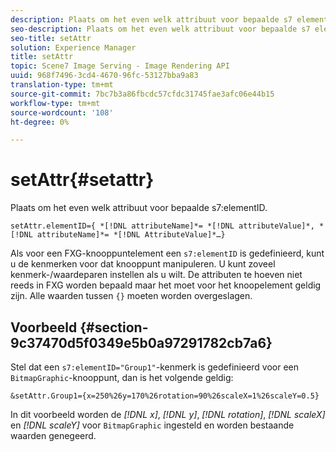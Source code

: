 ```yaml
---
description: Plaats om het even welk attribuut voor bepaalde s7 elementID.
seo-description: Plaats om het even welk attribuut voor bepaalde s7 elementID.
seo-title: setAttr
solution: Experience Manager
title: setAttr
topic: Scene7 Image Serving - Image Rendering API
uuid: 968f7496-3cd4-4670-96fc-53127bba9a83
translation-type: tm+mt
source-git-commit: 7bc7b3a86fbcdc57cfdc31745fae3afc06e44b15
workflow-type: tm+mt
source-wordcount: '108'
ht-degree: 0%

---
```



# setAttr{#setattr}

Plaats om het even welk attribuut voor bepaalde s7:elementID.

`setAttr.elementID={ *[!DNL attributeName]*= *[!DNL attributeValue]*, *[!DNL attributeName]*= *[!DNL AttributeValue]*…}`

Als voor een FXG-knooppuntelement een `s7:elementID` is gedefinieerd, kunt u de kenmerken voor dat knooppunt manipuleren. U kunt zoveel kenmerk-/waardeparen instellen als u wilt. De attributen te hoeven niet reeds in FXG worden bepaald maar het moet voor het knoopelement geldig zijn. Alle waarden tussen `{}` moeten worden overgeslagen.

## Voorbeeld {#section-9c37470d5f0349e5b0a97291782cb7a6}

Stel dat een `s7:elementID="Group1"`-kenmerk is gedefinieerd voor een `BitmapGraphic`-knooppunt, dan is het volgende geldig:

`&setAttr.Group1={x=250%26y=170%26rotation=90%26scaleX=1%26scaleY=0.5}`

In dit voorbeeld worden de *[!DNL x]*, *[!DNL y]*, *[!DNL rotation]*, *[!DNL scaleX]* en *[!DNL scaleY]* voor `BitmapGraphic` ingesteld en worden bestaande waarden genegeerd.
